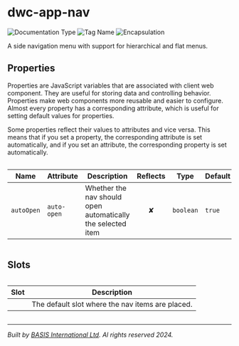 # dwc-app-nav
![Documentation Type](https://img.shields.io/badge/Documentation-web--components-%23006aff) ![Tag Name](https://img.shields.io/badge/Component-dwc--app--nav-%23006aff)  ![Encapsulation](https://img.shields.io/badge/Encapsulation-shadow-%23006aff)

A side navigation menu with support for hierarchical and flat menus.


## Properties 


Properties are JavaScript variables that are associated with client web component.
They are useful for storing data and controlling behavior. Properties make web components more reusable and easier to configure.
Almost every property has a corresponding attribute, which is useful for setting default values for properties.

Some properties reflect their values to attributes and vice versa. This means that if you set a property, the corresponding attribute is set automatically, and if you set an attribute, the corresponding property is set automatically.
<div style="overflow-x: auto;">

| Name         | Attribute     | Description                                                 | Reflects | Type        | Default  |
| ------------ | ------------- | ----------------------------------------------------------- | :------: | ----------- | -------- |
| ``autoOpen`` | ``auto-open`` | Whether the nav should open automatically the selected item | &#x2718; | ``boolean`` | ``true`` |


</div>

## Slots

<div style="overflow-x: auto;">

| Slot  | Description                                      |
| ----- | ------------------------------------------------ |
|       | The default slot where the nav items are placed. |


</div>

----------------------------------------------
*Built by [BASIS International Ltd](https://www.basis.cloud/). Al rights reserved 2024.*
